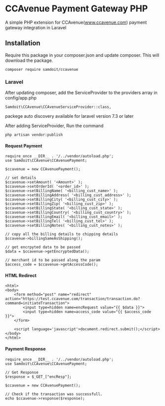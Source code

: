 
# CCAvenue Payment Gateway PHP

A simple PHP extension for CCAvenue(www.ccavenue.com) payment gateway integration in Laravel


## Installation

Require this package in your composer.json and update composer. This will download the package.

    composer require samdoit/ccavenue

### Laravel

After updating composer, add the ServiceProvider to the providers array in config/app.php

    Samdoit\CCAvenue\CCAvenueServiceProvider::class,
    
packege auto discovery available for laravel version 7.3 or later

After adding ServiceProvider, Run the command 
        
    php artisan vendor:publish

#### Request Payment

	require_once __DIR__ . '/../vendor/autoload.php'; 
	use Samdoit\CCAvenue\CCAvenuePayment;

	$ccavenue = new CCAvenuePayment();

	// set details 
	$ccavenue->setAmount( '<Amount>' );
	$ccavenue->setOrderId( '<order_id>' );
	$ccavenue->setBillingName( '<billing_cust_name>' );
	$ccavenue->setBillingAddress( '<billing_cust_address>' );
	$ccavenue->setBillingCity( '<billing_cust_city>' );
	$ccavenue->setBillingZip( '<billing_cust_zip>' );
	$ccavenue->setBillingState( '<billing_cust_state>' );
	$ccavenue->setBillingCountry( '<billing_cust_country>' );
	$ccavenue->setBillingEmail( '<billing_cust_email>' );
	$ccavenue->setBillingTel( '<billing_cust_tel>' );
	$ccavenue->setBillingNotes( '<billing_cust_notes>' );

	// copy all the billing details to chipping details
	$ccavenue->billingSameAsShipping();

	// get encrpyted data to be passed
	$data = $ccavenue->getEncryptedData();

	// merchant id to be passed along the param
	$access_code = $ccavenue->getAccessCode();
	

#### HTML Redirect
	<html>
	<body>
        <form method="post" name="redirect" action="https://test.ccavenue.com/transaction/transaction.do?command=initiateTransaction"> 
            <input type=hidden name=encRequest value="{{ $data }}">
            <input type=hidden name=access_code value="{{ $access_code }}">
        </form>

        <script language='javascript'>document.redirect.submit();</script>
	</body>
	</html>


#### Payment Response

	require_once __DIR__ . '/../vendor/autoload.php'; 
	use Samdoit\CCAvenue\CCAvenuePayment;

	// Get Response
	$response = $_GET_["encResp"];

	$ccavenue = new CCAvenuePayment();

	// Check if the transaction was successfull.
	echo $ccavenue->response($response);
